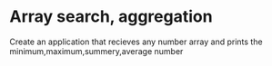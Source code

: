 # Array search, aggregation 
Create an application that recieves any number array and prints the minimum,maximum,summery,average number 
